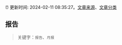 :alarm_clock: 更新时间: 2024-02-11 08:35:27。[文章来源](/README.md)、[文章分类](/TAGS.md)

## 报告


> 关键字：`报告`、`月报`



